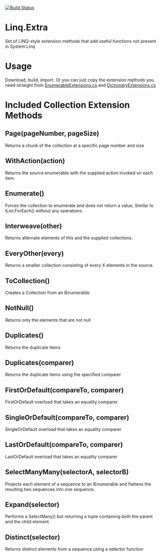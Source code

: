 [![Build Status](https://travis-ci.org/jcharlesworthuk/Linq.Extra.svg?branch=master)](https://travis-ci.org/jcharlesworthuk/Linq.Extra)

# Linq.Extra
Set of LINQ-style extension methods that add useful functions not present in System.Linq

# Usage

Download, build, import.  Or you can just copy the extension methods you need striaight from [EnumerableExtensions.cs](src/LinqExtra/EnumerableExtensions.cs) and [DictionaryExtensions.cs](src/LinqExtra/DictionaryExtensions.cs)

# Included Collection Extension Methods

## Page(pageNumber, pageSize)

Returns a chunk of the collection at a specific page number and size

## WithAction(action)

Returns the source enumerable with the supplied action invoked on each item.

## Enumerate()

Forces the collection to enumerate and does not return a value, Similar to IList.ForEach() without any operations

## Interweave(other)

Returns alternate elements of this and the supplied collections.

## EveryOther(every)

Returns a smaller collection consisting of every X elements in the source.

## ToCollection()

Creates a Collection<T> from an IEnumerable<T>.

## NotNull()

Returns only the elements that are not null

## Duplicates()

Returns the duplicate items

## Duplicates(comparer)

Returns the duplicate items using the specified comparer

## FirstOrDefault(compareTo, comparer)

FirstOrDefault overload that takes an equality comparer

## SingleOrDefault(compareTo, comparer)

SingleOrDefault overload that takes an equality comparer

## LastOrDefault(compareTo, comparer)

LastOrDefault overload that takes an equality comparer

## SelectManyMany(selectorA, selectorB)

Projects each element of a sequence to an IEnumerable<T> and flattens the resulting two sequences into one sequence.

## Expand(selector)

Performs a SelectMany() but returning a tuple containing both the parent and the child element.

## Distinct(selector)

Returns distinct elements from a sequence using a selector function


